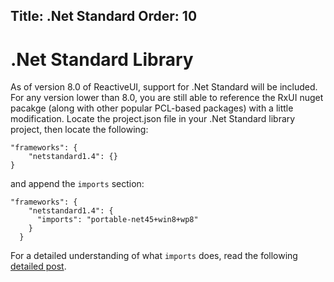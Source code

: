 Title: .Net Standard
Order: 10
---


# .Net Standard Library

As of version 8.0 of ReactiveUI, support for .Net Standard will be included. For any version lower than 8.0, you are still able to reference the RxUI nuget pacakge (along with other popular PCL-based packages) with a little modification. Locate the project.json file in your .Net Standard library project, then locate the following:

```
"frameworks": {
    "netstandard1.4": {}
}
```

and append the `imports` section:

```
"frameworks": {
    "netstandard1.4": {
      "imports": "portable-net45+win8+wp8"
    }
  }
```

For a detailed understanding of what `imports` does, read the following [detailed post](https://msdn.microsoft.com/en-us/library/system.windows.input.icommand.aspx).